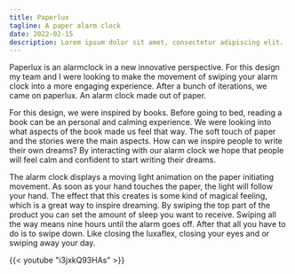 ```yaml
---
title: Paperlux
tagline: A paper alarm clock
date: 2022-02-15
description: Lorem ipsum dolor sit amet, consectetur adipiscing elit.
---
```


Paperlux is an alarmclock in a new innovative perspective. For this design my team and I were looking to make the movement of swiping your alarm clock into a more engaging experience.  After a bunch of iterations, we came on paperlux. An alarm clock made out of paper.

For this design, we were inspired by books. Before going to bed, reading a book can be an personal and calming experience. We were looking into what aspects of the book made us feel that way. The soft touch of paper and the stories were the main aspects. How can we inspire people to write their own dreams? By interacting with our alarm clock we hope that people will feel calm and confident to start writing their dreams. 

The alarm clock displays a moving light animation on the paper initiating movement. As soon as your hand touches the paper, the light will follow your hand.  The effect that this creates is some kind of magical feeling,  which is a great way to inspire dreaming. By swiping the top part of the product you can set the amount of sleep you want to receive.  Swiping all the way means nine hours until the alarm goes off.  After that all you have to do is to swipe down. Like closing the luxaflex, closing your eyes and or swiping away your day.

{{< youtube "i3jxkQ93HAs" >}}